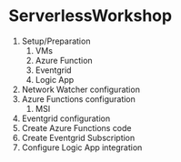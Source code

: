 # ServerlessWorkshop

1. Setup/Preparation
   1. VMs
   1. Azure Function
   1. Eventgrid
   1. Logic App 
1. Network Watcher configuration
1. Azure Functions configuration
   1. MSI
1. Eventgrid configuration
1. Create Azure Functions code
1. Create Eventgrid Subscription
1. Configure Logic App integration
